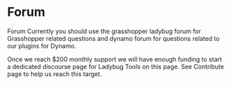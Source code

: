 # Forum

Forum
Currently you should use the grasshopper ladybug forum for Grasshopper related questions and dynamo forum for questions related to our plugins for Dynamo.

Once we reach $200 monthly support we will have enough funding to start a dedicated discourse page for Ladybug Tools on this page. 
See Contribute page to help us reach this target.